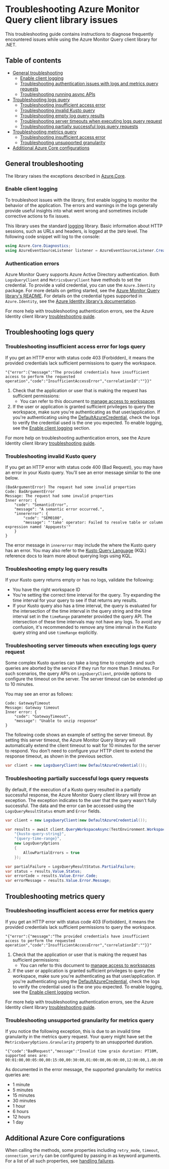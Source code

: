 # Troubleshooting Azure Monitor Query client library issues

This troubleshooting guide contains instructions to diagnose frequently encountered issues while using the Azure Monitor Query client library for .NET.

## Table of contents

* [General troubleshooting](#general-troubleshooting)
    * [Enable client logging](#enable-client-logging)
    * [Troubleshooting authentication issues with logs and metrics query requests](#authentication-errors)
    * [Troubleshooting running async APIs](#errors-with-running-async-apis)
* [Troubleshooting logs query](#troubleshooting-logs-query)
    * [Troubleshooting insufficient access error](#troubleshooting-insufficient-access-error-for-logs-query)
    * [Troubleshooting invalid Kusto query](#troubleshooting-invalid-kusto-query)
    * [Troubleshooting empty log query results](#troubleshooting-empty-log-query-results)
    * [Troubleshooting server timeouts when executing logs query request](#troubleshooting-server-timeouts-when-executing-logs-query-request)
    * [Troubleshooting partially successful logs query requests](#troubleshooting-partially-successful-logs-query-requests)
* [Troubleshooting metrics query](#troubleshooting-metrics-query)
    * [Troubleshooting insufficient access error](#troubleshooting-insufficient-access-error-for-metrics-query)
    * [Troubleshooting unsupported granularity](#troubleshooting-unsupported-granularity)
* [Additional Azure Core configurations](#additional-azure-core-configurations)

## General troubleshooting

The library raises the exceptions described in [Azure.Core](https://github.com/Azure/azure-sdk-for-net/blob/main/sdk/core/Azure.Core/README.md).

### Enable client logging

To troubleshoot issues with the library, first enable logging to monitor the behavior of the application. The errors and warnings in the logs generally provide useful insights into what went wrong and sometimes include corrective actions to fix issues.

This library uses the standard [logging](https://docs.microsoft.com/dotnet/azure/sdk/logging) library. Basic information about HTTP sessions, such as URLs and headers, is logged at the `INFO` level. The following code snippet will log to the console:

```csharp
using Azure.Core.Diagnostics;
using AzureEventSourceListener listener = AzureEventSourceListener.CreateConsoleLogger();
```

### Authentication errors

Azure Monitor Query supports Azure Active Directory authentication. Both `LogsQueryClient` and `MetricsQueryClient` have methods to set the credential. To provide a valid credential, you can use the `Azure.Identity` package. For more details on getting started, see the [Azure Monitor Query library's README](https://github.com/Azure/azure-sdk-for-net/blob/main/sdk/monitor/Azure.Monitor.Query/README.md#authenticate-the-client). For details on the credential types supported in `Azure.Identity`, see the [Azure Identity library's documentation](https://docs.microsoft.com/dotnet/api/overview/azure/Identity-readme).

For more help with troubleshooting authentication errors, see the Azure Identity client library [troubleshooting guide](https://github.com/Azure/azure-sdk-for-net/blob/main/sdk/identity/Azure.Identity/TROUBLESHOOTING.md).

## Troubleshooting logs query

### Troubleshooting insufficient access error for logs query

If you get an HTTP error with status code 403 (Forbidden), it means the provided credentials lack sufficient permissions to query the workspace.

```text
"{"error":{"message":"The provided credentials have insufficient access to perform the requested operation","code":"InsufficientAccessError","correlationId":""}}"
```

1. Check that the application or user that is making the request has sufficient permissions:
    * You can refer to this document to [manage access to workspaces](https://docs.microsoft.com/azure/azure-monitor/logs/manage-access#manage-access-using-workspace-permissions)
2. If the user or application is granted sufficient privileges to query the workspace, make sure you're authenticating as that user/application. If you're authenticating using the [DefaultAzureCredential](https://docs.microsoft.com/dotnet/api/azure.identity.defaultazurecredential?view=azure-dotnet), check the logs to verify the credential used is the one you expected. To enable logging, see the [Enable client logging](#enable-client-logging) section.

For more help on troubleshooting authentication errors, see the Azure Identity client library [troubleshooting guide](https://github.com/Azure/azure-sdk-for-net/blob/main/sdk/identity/Azure.Identity/TROUBLESHOOTING.md).

### Troubleshooting invalid Kusto query

If you get an HTTP error with status code 400 (Bad Request), you may have an error in your Kusto query. You'll see an error message similar to the one below.

```text
(BadArgumentError) The request had some invalid properties
Code: BadArgumentError
Message: The request had some invalid properties
Inner error: {
    "code": "SemanticError",
    "message": "A semantic error occurred.",
    "innererror": {
        "code": "SEM0100",
        "message": "'take' operator: Failed to resolve table or column expression named 'Appquests'"
    }
}
```

The error message in `innererror` may include the where the Kusto query has an error. You may also refer to the [Kusto Query Language](https://docs.microsoft.com/azure/data-explorer/kusto/query) (KQL) reference docs to learn more about querying logs using KQL.

### Troubleshooting empty log query results

If your Kusto query returns empty or has no logs, validate the following:

- You have the right workspace ID
- You're setting the correct time interval for the query. Try expanding the time interval for your query to see if that returns any results.
- If your Kusto query also has a time interval, the query is evaluated for the intersection of the time interval in the query string and the time interval set in the `timeRange` parameter provided the query API. The intersection of these time intervals may not have any logs. To avoid any confusion, it's recommended to remove any time interval in the Kusto query string and use `timeRange` explicitly.

### Troubleshooting server timeouts when executing logs query request

Some complex Kusto queries can take a long time to complete and such queries are aborted by the service if they run for more than 3 minutes. For such scenarios, the query APIs on `LogsQueryClient`, provide options to configure the timeout on the server. The server timeout can be extended up to 10 minutes.

You may see an error as follows:

```text
Code: GatewayTimeout
Message: Gateway timeout
Inner error: {
    "code": "GatewayTimeout",
    "message": "Unable to unzip response"
}
```

The following code shows an example of setting the server timeout. By setting this server timeout, the Azure Monitor Query library will automatically extend the client timeout to wait for 10 minutes for the server to respond. You don't need to configure your HTTP client to extend the response timeout, as shown in the previous section.

```C# Snippet:QueryLogsWithTimeout
var client = new LogsQueryClient(new DefaultAzureCredential());
```

### Troubleshooting partially successful logs query requests

By default, if the execution of a Kusto query resulted in a partially successful response, the Azure Monitor Query client library will throw an exception. The exception indicates to the user that the query wasn't fully successful. The data and the error can be accessed using the `LogsQueryResultStatus` enum and `Error` fields.

```C# Snippet:CreateLogsClient
var client = new LogsQueryClient(new DefaultAzureCredential());
```

```csharp
var results = await client.QueryWorkspaceAsync(TestEnvironment.WorkspaceId,
    "{kusto-query-string}",
    "{query-time-range}", 
    new LogsQueryOptions
    {
        AllowPartialErrors = true
    });

var partialFailure = LogsQueryResultStatus.PartialFailure;
var status = results.Value.Status;
var errorCode = results.Value.Error.Code;
var errorMessage = results.Value.Error.Message;
```

## Troubleshooting metrics query

### Troubleshooting insufficient access error for metrics query

If you get an HTTP error with status code 403 (Forbidden), it means the provided credentials lack sufficient permissions to query the workspace.

```text
"{"error":{"message":"The provided credentials have insufficient access to perform the requested operation","code":"InsufficientAccessError","correlationId":""}}"
```

1. Check that the application or user that is making the request has sufficient permissions:
    * You can refer to this document to [manage access to workspaces](https://docs.microsoft.com/azure/azure-monitor/logs/manage-access#manage-access-using-workspace-permissions)
2. If the user or application is granted sufficient privileges to query the workspace, make sure you're authenticating as that user/application. If you're authenticating using the [DefaultAzureCredential](https://docs.microsoft.com/dotnet/api/azure.identity.defaultazurecredential?view=azure-dotnet), check the logs to verify the credential used is the one you expected. To enable logging, see the [Enable client logging](#enable-client-logging) section.

For more help with troubleshooting authentication errors, see the Azure Identity client library [troubleshooting guide](https://github.com/Azure/azure-sdk-for-net/blob/main/sdk/identity/Azure.Identity/TROUBLESHOOTING.md).

### Troubleshooting unsupported granularity for metrics query

If you notice the following exception, this is due to an invalid time granularity in the metrics query request. Your query might have set the `MetricsQueryOptions.Granularity` property to an unsupported duration.

```text
"{"code":"BadRequest","message":"Invalid time grain duration: PT10M, supported ones are: 00:01:00,00:05:00,00:15:00,00:30:00,01:00:00,06:00:00,12:00:00,1.00:00:00"}"
```

As documented in the error message, the supported granularity for metrics queries are:

- 1 minute
- 5 minutes
- 15 minutes
- 30 minutes
- 1 hour
- 6 hours
- 12 hours
- 1 day

## Additional Azure Core configurations

When calling the methods, some properties including `retry_mode`, `timeout`, `connection_verify` can be configured by passing in as keyword arguments. For a list of all such properties, see [handling failures](https://github.com/Azure/azure-sdk-for-net/blob/main/sdk/core/Azure.Core/README.md#reporting-errors-requestfailedexception).
